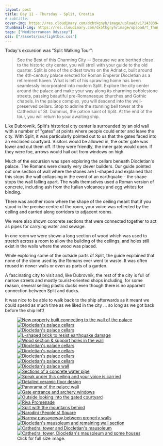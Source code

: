 ```yaml
---
layout: post
title: Day 11 - Thursday - Split, Croatia
# subtitle: 
cover-img: https://res.cloudinary.com/dxbtkgnyh/image/upload/v1714303949/2024-viking-mediterranean-odyssey/dubrovnik-to-split_igebgt.png
thumbnail-img: https://res.cloudinary.com/dxbtkgnyh/image/upload/t_Thumbnail/v1714303949/2024-viking-mediterranean-odyssey/dubrovnik-to-split_igebgt.png
tags: ["Mediterranean Odyssey"]
css: ["/assets/css/lightbox.css"]
---
```


Today's excursion was "Split Walking Tour":

> See the Best of this Charming City -- Because we are berthed close to the historic city center, you will stroll with your guide to the old quarter. Split is one of the oldest towns on the Adriatic, built around the 4th-century palace erected for Roman Emperor Diocletian as a retirement haven. What is left of his sprawling home has been seamlessly incorporated into modern Split. Explore the city center around the palace and make your way along its charming cobblestone streets, passing beautiful pre-Romanesque churches and Gothic chapels. In the palace complex, you will descend into the well-preserved cellars. Stop to admire the stunning bell tower at the Cathedral of St. Domnius, the patron saint of Split. At the end of the tour, you will return to your awaiting ship.

Like Dubrovnik, Split's historical city center is surrounded by an old wall with a number of "gates" at points where people could enter and leave the city. With Split, it was particularly pointed out to us that the gates faced into an enclosed courtyard. Visitors would be allowed in, the outer gate was lower and cut them off. If they were friendly, the inner gate would open. If they were foe, arrows would hail out from windows on high.

Much of the excursion was spen exploring the cellars beneath Diocletian's palace. The Romans were clearly very clever builders. Our guide pointed out one section of wall where the stones are L-shaped and explained that this stops the wall collapsing in the event of an earthquake - the shape stops the wall falling apart. The walls themselves used a Roman version of concrete, including ash from the Italian volcanoes and egg whites for binding.

There was another room where the shape of the ceiling meant that if you stood in the precise centre of the room, your voice was reflected by the ceiling and carried along corridors to adjacent rooms.

We were also shown concrete sections that were connected together to act as pipes for carrying water and sewage.

In one room we were shown a long section of wood which was used to stretch across a room to allow the building of the ceilings, and holes still exist in the walls where the wood was placed.

While exploring some of the outside parts of Split, the guide explained that none of the stone used by the Romans ever went to waste. It was often reused in newer walls or even as parts of a garden.

A fascinating city to visit and, like Dubrovnik, the rest of the city is full of narrow streets and mostly tourist-oriented shops including, for some reason, several selling plastic ducks even though there is no apparent connection between Split and ducks.

It was nice to be able to walk back to the ship afterwards as it meant we could spend as much time as we liked in the city ... so long as we got back before the ship left!

<script src="/assets/js/lightbox-plus-jquery.js"></script>

<figure>
    <div class="d-flex flex-row flex-wrap" style="gap: 5px">
        <div class="p-2">
            <a href="https://res.cloudinary.com/dxbtkgnyh/image/upload/v1714228639/2024-viking-mediterranean-odyssey/PXL_20240411_082916003_tw0kog.jpg"
                data-lightbox="tour1" data-title="New property built connecting to the wall of the palace">
                <img src="https://res.cloudinary.com/dxbtkgnyh/image/upload/t_Thumbnail/v1714228639/2024-viking-mediterranean-odyssey/PXL_20240411_082916003_tw0kog.jpg"
                    alt="New property built connecting to the wall of the palace">
            </a>
        </div>
        <div class="p-2">
            <a href="https://res.cloudinary.com/dxbtkgnyh/image/upload/v1714228781/2024-viking-mediterranean-odyssey/PXL_20240411_074545637_tfffzu.jpg"
                data-lightbox="tour1" data-title="Diocletian's palace cellars">
                <img src="https://res.cloudinary.com/dxbtkgnyh/image/upload/t_Thumbnail/v1714228781/2024-viking-mediterranean-odyssey/PXL_20240411_074545637_tfffzu.jpg"
                    alt="Diocletian's palace cellars">
            </a>
        </div>
        <div class="p-2">
            <a href="https://res.cloudinary.com/dxbtkgnyh/image/upload/v1714228788/2024-viking-mediterranean-odyssey/PXL_20240411_074633861_t37eej.jpg"
                data-lightbox="tour1" data-title="Diocletian's palace cellars">
                <img src="https://res.cloudinary.com/dxbtkgnyh/image/upload/t_Thumbnail/v1714228788/2024-viking-mediterranean-odyssey/PXL_20240411_074633861_t37eej.jpg"
                    alt="Diocletian's palace cellars">
            </a>
        </div>
        <div class="p-2">
            <a href="https://res.cloudinary.com/dxbtkgnyh/image/upload/v1714228793/2024-viking-mediterranean-odyssey/PXL_20240411_080255326_bn7wc1.jpg"
                data-lightbox="tour1" data-title="L-shaped brick to resist earthquake damage">
                <img src="https://res.cloudinary.com/dxbtkgnyh/image/upload/t_Thumbnail/v1714228793/2024-viking-mediterranean-odyssey/PXL_20240411_080255326_bn7wc1.jpg"
                    alt="L-shaped brick to resist earthquake damage">
            </a>
        </div>
        <div class="p-2">
            <a href="https://res.cloudinary.com/dxbtkgnyh/image/upload/v1714228649/2024-viking-mediterranean-odyssey/PXL_20240411_081129288_eim6dy.jpg"
                data-lightbox="tour1" data-title="Wood section & support holes in the wall">
                <img src="https://res.cloudinary.com/dxbtkgnyh/image/upload/t_Thumbnail/v1714228649/2024-viking-mediterranean-odyssey/PXL_20240411_081129288_eim6dy.jpg"
                    alt="Wood section & support holes in the wall">
            </a>
        </div>
        <div class="p-2">
            <a href="https://res.cloudinary.com/dxbtkgnyh/image/upload/v1714228661/2024-viking-mediterranean-odyssey/PXL_20240411_080432208_jhgpqu.jpg"
                data-lightbox="tour1" data-title="Diocletian's palace cellars">
                <img src="https://res.cloudinary.com/dxbtkgnyh/image/upload/t_Thumbnail/v1714228661/2024-viking-mediterranean-odyssey/PXL_20240411_080432208_jhgpqu.jpg"
                    alt="Diocletian's palace cellars">
            </a>
        </div>
        <div class="p-2">
            <a href="https://res.cloudinary.com/dxbtkgnyh/image/upload/v1714228806/2024-viking-mediterranean-odyssey/PXL_20240411_080156625_lfyctd.jpg"
                data-lightbox="tour1" data-title="Diocletian's palace cellars">
                <img src="https://res.cloudinary.com/dxbtkgnyh/image/upload/t_Thumbnail/v1714228806/2024-viking-mediterranean-odyssey/PXL_20240411_080156625_lfyctd.jpg"
                    alt="Diocletian's palace cellars">
            </a>
        </div>
        <div class="p-2">
            <a href="https://res.cloudinary.com/dxbtkgnyh/image/upload/v1714228690/2024-viking-mediterranean-odyssey/PXL_20240411_084205468_c85dbx.jpg"
                data-lightbox="tour1" data-title="Diocletian's palace cellars">
                <img src="https://res.cloudinary.com/dxbtkgnyh/image/upload/t_Thumbnail/v1714228690/2024-viking-mediterranean-odyssey/PXL_20240411_084205468_c85dbx.jpg"
                    alt="Diocletian's palace cellars">
            </a>
        </div>
        <div class="p-2">
            <a href="https://res.cloudinary.com/dxbtkgnyh/image/upload/v1714228800/2024-viking-mediterranean-odyssey/PXL_20240411_075622930_ywnde8.jpg"
                data-lightbox="tour1" data-title="Diocletian's palace cellars">
                <img src="https://res.cloudinary.com/dxbtkgnyh/image/upload/t_Thumbnail/v1714228800/2024-viking-mediterranean-odyssey/PXL_20240411_075622930_ywnde8.jpg"
                    alt="Diocletian's palace cellars">
            </a>
        </div>
        <div class="p-2">
            <a href="https://res.cloudinary.com/dxbtkgnyh/image/upload/v1714228697/2024-viking-mediterranean-odyssey/PXL_20240411_082856918_an1bj0.jpg"
                data-lightbox="tour1" data-title="Diocletian's palace wall">
                <img src="https://res.cloudinary.com/dxbtkgnyh/image/upload/t_Thumbnail/v1714228697/2024-viking-mediterranean-odyssey/PXL_20240411_082856918_an1bj0.jpg"
                    alt="Diocletian's palace wall">
            </a>
        </div>
        <div class="p-2">
            <a href="https://res.cloudinary.com/dxbtkgnyh/image/upload/v1714228819/2024-viking-mediterranean-odyssey/PXL_20240411_075523571.MP_fkuvtw.jpg"
                data-lightbox="tour1" data-title="Sections of a concrete water pipe">
                <img src="https://res.cloudinary.com/dxbtkgnyh/image/upload/t_Thumbnail/v1714228819/2024-viking-mediterranean-odyssey/PXL_20240411_075523571.MP_fkuvtw.jpg"
                    alt="Sections of a concrete water pipe">
            </a>
        </div>
        <div class="p-2">
            <a href="https://res.cloudinary.com/dxbtkgnyh/image/upload/v1714228715/2024-viking-mediterranean-odyssey/PXL_20240411_080631503_cwzlmh.jpg"
                data-lightbox="tour1" data-title="Speak under this ceiling and your voice is carried">
                <img src="https://res.cloudinary.com/dxbtkgnyh/image/upload/t_Thumbnail/v1714228715/2024-viking-mediterranean-odyssey/PXL_20240411_080631503_cwzlmh.jpg"
                    alt="Speak under this ceiling and your voice is carried">
            </a>
        </div>
        <div class="p-2">
            <a href="https://res.cloudinary.com/dxbtkgnyh/image/upload/v1714228735/2024-viking-mediterranean-odyssey/PXL_20240411_082148782_cttbdh.jpg"
                data-lightbox="tour1" data-title="Detailed ceramic floor design">
                <img src="https://res.cloudinary.com/dxbtkgnyh/image/upload/t_Thumbnail/v1714228735/2024-viking-mediterranean-odyssey/PXL_20240411_082148782_cttbdh.jpg"
                    alt="Detailed ceramic floor design">
            </a>
        </div>
        <div class="p-2">
            <a href="https://res.cloudinary.com/dxbtkgnyh/image/upload/v1714228738/2024-viking-mediterranean-odyssey/PXL_20240411_073155238.PANO_xfyilr.jpg"
                data-lightbox="tour1" data-title="Panorama of the palace wall">
                <img src="https://res.cloudinary.com/dxbtkgnyh/image/upload/t_Thumbnail/v1714228738/2024-viking-mediterranean-odyssey/PXL_20240411_073155238.PANO_xfyilr.jpg"
                    alt="Panorama of the palace wall">
            </a>
        </div>
        <div class="p-2">
            <a href="https://res.cloudinary.com/dxbtkgnyh/image/upload/v1714228746/2024-viking-mediterranean-odyssey/PXL_20240411_090428132_ghuypk.jpg"
                data-lightbox="tour1" data-title="Gate entrance and archery windows">
                <img src="https://res.cloudinary.com/dxbtkgnyh/image/upload/t_Thumbnail/v1714228746/2024-viking-mediterranean-odyssey/PXL_20240411_090428132_ghuypk.jpg"
                    alt="Gate entrance and archery windows">
            </a>
        </div>
        <div class="p-2">
            <a href="https://res.cloudinary.com/dxbtkgnyh/image/upload/v1714228754/2024-viking-mediterranean-odyssey/PXL_20240411_090100897.MP_xuju3z.jpg"
                data-lightbox="tour1" data-title="Outside looking into the gated courtyard">
                <img src="https://res.cloudinary.com/dxbtkgnyh/image/upload/t_Thumbnail/v1714228754/2024-viking-mediterranean-odyssey/PXL_20240411_090100897.MP_xuju3z.jpg"
                    alt="Outside looking into the gated courtyard">
            </a>
        </div>
        <div class="p-2">
            <a href="https://res.cloudinary.com/dxbtkgnyh/image/upload/v1714228776/2024-viking-mediterranean-odyssey/PXL_20240411_074152261_pvajyu.jpg"
                data-lightbox="tour1" data-title="Riva Promenade">
                <img src="https://res.cloudinary.com/dxbtkgnyh/image/upload/t_Thumbnail/v1714228776/2024-viking-mediterranean-odyssey/PXL_20240411_074152261_pvajyu.jpg"
                    alt="Riva Promenade">
            </a>
        </div>
        <div class="p-2">
            <a href="https://res.cloudinary.com/dxbtkgnyh/image/upload/v1714228763/2024-viking-mediterranean-odyssey/PXL_20240411_141833983_gzecsv.jpg"
                data-lightbox="tour1" data-title="Split with the mountains behind">
                <img src="https://res.cloudinary.com/dxbtkgnyh/image/upload/t_Thumbnail/v1714228763/2024-viking-mediterranean-odyssey/PXL_20240411_141833983_gzecsv.jpg"
                    alt="Split with the mountains behind">
            </a>
        </div>
        <div class="p-2">
            <a href="https://res.cloudinary.com/dxbtkgnyh/image/upload/v1714228728/2024-viking-mediterranean-odyssey/PXL_20240411_091412738.MP_fq0dda.jpg"
                data-lightbox="tour1" data-title="Narodini (People's) Square">
                <img src="https://res.cloudinary.com/dxbtkgnyh/image/upload/t_Thumbnail/v1714228728/2024-viking-mediterranean-odyssey/PXL_20240411_091412738.MP_fq0dda.jpg"
                    alt="Narodini (People's) Square">
            </a>
        </div>
        <div class="p-2">
            <a href="https://res.cloudinary.com/dxbtkgnyh/image/upload/v1714228703/2024-viking-mediterranean-odyssey/PXL_20240411_082112430_gw2pib.jpg"
                data-lightbox="tour1" data-title="Narrow passageway between property walls">
                <img src="https://res.cloudinary.com/dxbtkgnyh/image/upload/t_Thumbnail/v1714228703/2024-viking-mediterranean-odyssey/PXL_20240411_082112430_gw2pib.jpg"
                    alt="Narrow passageway between property walls">
            </a>
        </div>
        <div class="p-2">
            <a href="https://res.cloudinary.com/dxbtkgnyh/image/upload/v1714228709/2024-viking-mediterranean-odyssey/PXL_20240411_082546650_vigfph.jpg"
                data-lightbox="tour1" data-title="Diocletian's mausoleum and remaining wall section">
                <img src="https://res.cloudinary.com/dxbtkgnyh/image/upload/t_Thumbnail/v1714228709/2024-viking-mediterranean-odyssey/PXL_20240411_082546650_vigfph.jpg"
                    alt="Diocletian's mausoleum and remaining wall section">
            </a>
        </div>
        <div class="p-2">
            <a href="https://res.cloudinary.com/dxbtkgnyh/image/upload/v1714228684/2024-viking-mediterranean-odyssey/PXL_20240411_082105298_vij6el.jpg"
                data-lightbox="tour1" data-title="Cathedral tower and Diocletian's mausoleum">
                <img src="https://res.cloudinary.com/dxbtkgnyh/image/upload/t_Thumbnail/v1714228684/2024-viking-mediterranean-odyssey/PXL_20240411_082105298_vij6el.jpg"
                    alt="Cathedral tower and Diocletian's mausoleum">
            </a>
        </div>
        <div class="p-2">
            <a href="https://res.cloudinary.com/dxbtkgnyh/image/upload/v1714228678/2024-viking-mediterranean-odyssey/PXL_20240411_082941550_ozb0iu.jpg"
                data-lightbox="tour1" data-title="Cathedral tower, Diocletian's mausoleum and some houses">
                <img src="https://res.cloudinary.com/dxbtkgnyh/image/upload/t_Thumbnail/v1714228678/2024-viking-mediterranean-odyssey/PXL_20240411_082941550_ozb0iu.jpg"
                    alt="Cathedral tower, Diocletian's mausoleum and some houses">
            </a>
        </div>
    </div>
    <figcaption>Click for full size image.</figcaption>
</figure>
